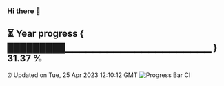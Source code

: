 ### Hi there 👋
⏳ Year progress { █████████▁▁▁▁▁▁▁▁▁▁▁▁▁▁▁▁▁▁▁▁▁ } 31.37 %
---
⏰ Updated on Tue, 25 Apr 2023 12:10:12 GMT
![Progress Bar CI](https://github.com/Moyi321/Moyi321/workflows/Progress%20Bar%20CI/badge.svg)
